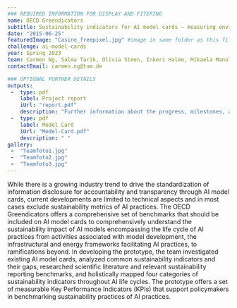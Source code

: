 ```yaml
---
### REQUIRED INFORMATION FOR DISPLAY AND FITERING
name: OECD Greendicators
subtitle: Sustainability indicators for AI model cards – measuring environmental footprint of AI practices in a comprehensive approach
date: "2015-06-25"
featuredImage: "Casino_freepixel.jpg" #image in same folder as this file
challenge: ai-model-cards
year: Spring 2023
team: Carmen Ng, Salma Tarik, Olivia Steen, Inkeri Halme, Mikaela Manolva
contactEmail: carmen.ng@tum.de

### OPTIONAL FURTHER DETAILS
outputs:
 -  type: pdf
    label: Project report
    iUrl: "report.pdf"
    description: "Further information about the progress, milestones, and roadblocks."
 -  type: pdf
    label: Model Card
    iUrl: "Model-Card.pdf"
    description: " "
gallery:
 -  "Teamfoto1.jpg"
 -  "Teamfoto2.jpg"
 -  "Teamfoto3.jpg"
---
```


While there is a growing industry trend to drive the standardization of information disclosure for accountability and transparency through AI model cards, current developments are limited to technical aspects and in most cases exclude sustainability metrics of AI practices. The OECD Greendicators offers a comprehensive set of benchmarks that should be included on AI model cards to comprehensively understand the sustainability impact of AI models encompassing the life cycle of AI practices from activities associated with model development, the infrastructural and energy frameworks facilitating AI practices, to ramifications beyond. In developing the prototype, the team investigated existing AI model cards, analyzed common sustainability indicators and their gaps, researched scientific literature and relevant sustainability reporting benchmarks, and holistically mapped four categories of sustainability indicators throughout AI life cycles. The prototype offers a set of measurable Key Performance Indicators (KPIs) that support policymakers in benchmarking sustainability practices of AI practices.
